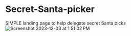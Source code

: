 # Secret-Santa-picker
SIMPLE landing page to help delegate secret Santa picks
![Screenshot 2023-12-03 at 1 51 02 PM](https://github.com/AmirFone/Secret-Santa-picker/assets/93888864/32aef51e-befa-4bf4-b80b-37ffca8f7ff8)

